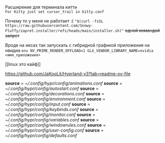  Расширение для терминала китти  
`For Kitty just set cursor_trail in kitty.conf`

 Почему то у меня не работает :( 
`"$(curl -fsSL https://raw.githubusercontent.com/Snowy-Fluffy/zapret.installer/refs/heads/main/installer.sh)"`  ~~одной командой запрет~~

 Вроде на иксах так запускать с гибридной графикой приложения на нвидиа 
`env NV_PRIME_RENDER_OFFLOAD=1 GLX_VENDOR_LIBRARY_NAME=nvidia <имя_приложения>`

[[linux это кайф]]

https://github.com/JaKooLit/Hyprland-v3?tab=readme-ov-file

**source** = *~/.config/hypr/config/animations.conf*
**source** = *~/.config/hypr/config/autostart.conf*
**source** = *~/.config/hypr/config/decorations.conf*
**source** = *~/.config/hypr/config/environment.conf*
**source** = *~/.config/hypr/config/input.conf*
**source** = *~/.config/hypr/config/keybinds.conf*
**source** = *~/.config/hypr/config/monitor.conf*
**source** = *~/.config/hypr/config/variables.conf*
**source** = *~/.config/hypr/config/windowrules.conf*
**source** = *~/.config/hypr/config/user-config.conf*
**source** = *~/.config/hypr/config/defaults.conf*
